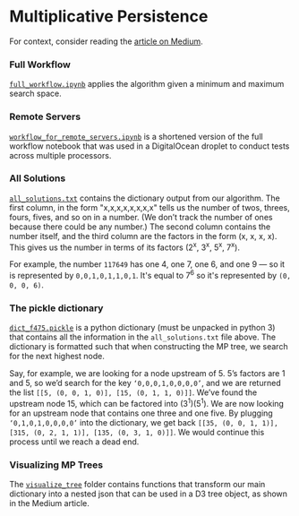 # Multiplicative Persistence

For context, consider reading the [article on Medium](https://medium.com/@kevinrmcelwee/multiplicative-persistence-is-solved-1937692b26cc).

### Full Workflow
[`full_workflow.ipynb`](https://github.com/kmcelwee/mediumBlog/blob/master/multiplicative_persistence/full_workflow.ipynb) applies the algorithm given a minimum and maximum search space.

### Remote Servers
[`workflow_for_remote_servers.ipynb`](https://github.com/kmcelwee/mediumBlog/blob/master/multiplicative_persistence/workflow_for_remote_servers.ipynb) is a shortened version of the full workflow notebook that was used in a DigitalOcean droplet to conduct tests across multiple processors.

### All Solutions
[`all_solutions.txt`](https://github.com/kmcelwee/mediumBlog/blob/master/multiplicative_persistence/all_solutions.txt) contains the dictionary output from our algorithm. The first column, in the form "x,x,x,x,x,x,x,x" tells us the number of twos, threes, fours, fives, and so on in a number. (We don’t track the number of ones because there could be any number.) The second column contains the number itself, and the third column are the factors in the form (x, x, x, x). This gives us the number in terms of its factors (2<sup>x</sup>, 3<sup>x</sup>, 5<sup>x</sup>, 7<sup>x</sup>). 

For example, the number `117649` has one 4, one 7, one 6, and one 9 — so it is represented by `0,0,1,0,1,1,0,1`. It's equal to 7<sup>6</sup> so it's represented by `(0, 0, 0, 6)`.

### The pickle dictionary
[`dict_f475.pickle`](https://github.com/kmcelwee/mediumBlog/blob/master/multiplicative_persistence/dict_f475.pickle) is a python dictionary (must be unpacked in python 3) that contains all the information in the `all_solutions.txt` file above. The dictionary is formatted such that when constructing the MP tree, we search for the next highest node. 

Say, for example, we are looking for a node upstream of 5. 5’s factors are 1 and 5, so we’d search for the key `‘0,0,0,1,0,0,0,0’`, and we are returned the list `[[5, (0, 0, 1, 0)], [15, (0, 1, 1, 0)]]`. We’ve found the upstream node 15, which can be factored into (3<sup>1</sup>)(5<sup>1</sup>). We are now looking for an upstream node that contains one three and one five. By plugging `‘0,1,0,1,0,0,0,0’` into the dictionary, we get back `[[35, (0, 0, 1, 1)], [315, (0, 2, 1, 1)], [135, (0, 3, 1, 0)]]`. We would continue this process until we reach a dead end.

### Visualizing MP Trees
The [`visualize_tree`](https://github.com/kmcelwee/mediumBlog/tree/master/multiplicative_persistence/visualize_tree) folder contains functions that transform our main dictionary into a nested json that can be used in a D3 tree object, as shown in the Medium article.
